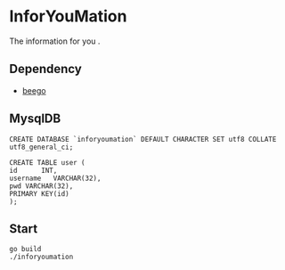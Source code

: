 # InforYouMation

The information for you .

## Dependency

+ [beego]

## MysqlDB

```
CREATE DATABASE `inforyoumation` DEFAULT CHARACTER SET utf8 COLLATE utf8_general_ci;
```

```
CREATE TABLE user (
id      INT,
username   VARCHAR(32),
pwd VARCHAR(32),
PRIMARY KEY(id) 
);
```

## Start

```
go build
./inforyoumation
```



[beego]:https://github.com/astaxie/beego.git
